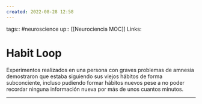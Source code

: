 ```yaml
---
created: 2022-08-28 12:58
---
```

tags:: #neuroscience 
up:: [[Neurociencia MOC]]
Links: 
# Habit Loop
Experimentos realizados en una persona con graves problemas de amnesia demostraron que estaba siguiendo sus viejos hábitos de forma subconciente, incluso pudiendo formar hábitos nuevos pese a no poder recordar ninguna información nueva por más de unos cuantos minutos.
___
